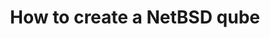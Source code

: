 ---
lang: en
layout: doc
redirect_from:
- /doc/netbsd/
redirect_to: https://forum.qubes-os.org/t/19009
ref: 84
title: How to create a NetBSD qube
---
